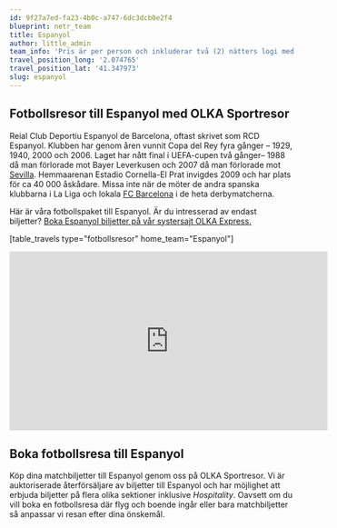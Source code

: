 ```yaml
---
id: 9f27a7ed-fa23-4b0c-a747-6dc3dcb0e2f4
blueprint: netr_team
title: Espanyol
author: little_admin
team_info: 'Pris är per person och inkluderar två (2) nätters logi med del i dubbelrum på 3*** hotell i Barcelona, frukost på hotellet samt matchbiljett på arenans kortsida. OBS! Priset som också inkluderar flyg är ett frånpris.'
travel_position_long: '2.074765'
travel_position_lat: '41.347973'
slug: espanyol
---
```

<h2>Fotbollsresor till Espanyol med OLKA Sportresor</h2>
<p>Reial Club Deportiu Espanyol de Barcelona, oftast skrivet som RCD Espanyol. Klubben har genom åren vunnit Copa del Rey fyra gånger – 1929, 1940, 2000 och 2006. Laget har nått final i UEFA-cupen två gånger– 1988 då man förlorade mot Bayer Leverkusen och 2007 då man förlorade mot <a href="http://olka.se/fotbollsresor/la-liga/sevilla/sevilla-fc/">Sevilla</a>. Hemmaarenan Estadio Cornella-El Prat invigdes 2009 och har plats för ca 40 000 åskådare. Missa inte när de möter de andra spanska klubbarna i La Liga och lokala <a href="https://olka.se/fotbollsresor/la-liga/barcelona/fc-barcelona/">FC Barcelona</a> i de heta derbymatcherna.</p>
<p>Här är våra fotbollspaket till Espanyol. Är du intresserad av endast biljetter? <a href="http://www.olkaexpress.se/fotbollsresor/la-liga-spanien/barcelona/espanyol">Boka Espanyol biljetter på vår systersajt OLKA Express.</a></p>
<p>[table_travels type="fotbollsresor" home_team="Espanyol"]</p>
<p><iframe src="https://www.youtube.com/embed/BNlh71rq2-4" width="560" height="315" frameborder="0" allowfullscreen="allowfullscreen"></iframe></p>
<h2>Boka fotbollsresa till Espanyol</h2>
<p>Köp dina matchbiljetter till Espanyol genom oss på OLKA Sportresor. Vi är auktoriserade återförsäljare av biljetter till Espanyol och har möjlighet att erbjuda biljetter på flera olika sektioner inklusive <em>Hospitality</em>. Oavsett om du vill boka en fotbollsresa där flyg och boende ingår eller bara matchbiljetter så anpassar vi resan efter dina önskemål.</p>
